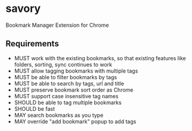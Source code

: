 # savory
Bookmark Manager Extension for Chrome

## Requirements

- MUST work with the existing bookmarks, so that existing features like folders, sorting, sync
  continues to work
- MUST allow tagging bookmarks with multiple tags
- MUST be able to filter bookmarks by tags
- MUST be able to search by tags, url and title
- MUST preserve bookmark sort order as Chrome
- MUST support case insensitive tag names
- SHOULD be able to tag multiple bookmarks
- SHOULD be fast
- MAY search bookmarks as you type
- MAY override "add bookmark" popup to add tags
